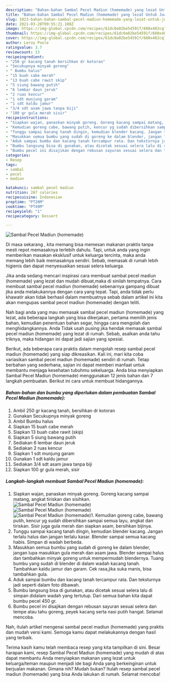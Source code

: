 ```yaml
---
description: "Bahan-bahan Sambal Pecel Madiun (homemade) yang lezat Untuk Jualan"
title: "Bahan-bahan Sambal Pecel Madiun (homemade) yang lezat Untuk Jualan"
slug: 1023-bahan-bahan-sambal-pecel-madiun-homemade-yang-lezat-untuk-jualan
date: 2021-03-28T09:55:21.108Z
image: https://img-global.cpcdn.com/recipes/61dc0a02be54591f/680x482cq70/sambal-pecel-madiun-homemade-foto-resep-utama.jpg
thumbnail: https://img-global.cpcdn.com/recipes/61dc0a02be54591f/680x482cq70/sambal-pecel-madiun-homemade-foto-resep-utama.jpg
cover: https://img-global.cpcdn.com/recipes/61dc0a02be54591f/680x482cq70/sambal-pecel-madiun-homemade-foto-resep-utama.jpg
author: Leroy Poole
ratingvalue: 3.7
reviewcount: 13
recipeingredient:
- "250 gr kacang tanah bersihkan dr kotoran"
- "Secukupnya minyak goreng"
- " Bumbu halus"
- "15 buah cabe merah"
- "13 buah cabe rawit skip"
- "5 siung bawang putih"
- "6 lembar daun jeruk"
- "2 ruas kencur"
- "1 sdt munjung garam"
- "1 sdt kaldu jamur"
- "3/4 sdt asam jawa tanpa biji"
- "100 gr gula merah sisir"
recipeinstructions:
- "Siapkan wajan, panaskan minyak goreng. Goreng kacang sampai matang, angkat tiriskan dan sisihkan."
- "Kemudian goreng cabe, bawang putih, kencur yg sudah dibersihkan sampai semua layu, angkat dan tiriskan. Sisir juga gula merah dan siapkan asam, bersihkan bijinya."
- "Tunggu sampai kacang tanah dingin, kemudian blender kacang. Jangan terlalu halus dan jangan terlalu kasar. Blender sampai semua kacang habis. Simpan di wadah berbeda."
- "Masukkan semua bumbu yang sudah di goreng ke dalam blender, jangan lupa masukkan gula merah dan asam jawa. Blender sampai halus dan tambahkan minyak goreng untuk mempermudah blendernya. Tuang bumbu yang sudah di blender di dalam wadah kacang tanah. Tambahkan kaldu jamur dan garam. Cek rasa,jika suka manis, bisa tambahkan gula."
- "Aduk sampai bumbu dan kacang tanah tercampur rata. Dan teksturnya jadi seperti dalam foto dibawah."
- "Bumbu langsung bisa di gunakan, atau dicetak sesuai selera lalu di simpan didalam wadah yang tertutup. Dari semua bahan kita dapat bumbu pecel 450 gr."
- "Bumbu pecel ini disajikan dengan rebusan sayuran sesuai selera dan tempe atau tahu goreng, peyek kacang serta nasi putih hangat. Selamat mencoba."
categories:
- Resep
tags:
- sambal
- pecel
- madiun

katakunci: sambal pecel madiun 
nutrition: 267 calories
recipecuisine: Indonesian
preptime: "PT20M"
cooktime: "PT49M"
recipeyield: "1"
recipecategory: Dessert

---
```



![Sambal Pecel Madiun (homemade)](https://img-global.cpcdn.com/recipes/61dc0a02be54591f/680x482cq70/sambal-pecel-madiun-homemade-foto-resep-utama.jpg)

Di masa  sekarang , kita memang bisa memesan makanan praktis tanpa mesti repot memasaknya terlebih dahulu. Tapi, untuk anda yang ingin memberikan masakan eksklusif untuk keluarga tercinta, maka anda memang lebih baik memasaknya sendiri. Sebab, memasak di rumah lebih higienis dan dapat menyesuaikan sesuai selera keluarga.

Jika anda sedang mencari inspirasi cara membuat sambal pecel madiun (homemade) yang lezat dan mudah dibuat,maka di sinilah tempatnya. Cara membuat sambal pecel madiun (homemade)  sebenarnya gampang dibuat jika anda melakukannya dengan cara yang tepat. Tapi, anda tidak perlu khawatir akan tidak berhasil dalam membuatnya 
sebab dalam artikel ini kita akan mengupas sambal pecel madiun (homemade) dengan teliti.  



Nah bagi anda yang mau memasak sambal pecel madiun (homemade) yang lezat, ada beberapa langkah yang bisa dikerjakan, pertama memilih jenis bahan, kemudian penentuan bahan segar, hingga cara mengolah dan menghidangkannya. Anda Tidak usah pusing jika hendak memasak sambal pecel madiun (homemade) yang lezat di rumah. Sebab, asalkan anda  tahu triknya, maka hidangan ini dapat jadi sajian yang spesial.

Berikut, ada beberapa cara praktis  dalam mengolah resep sambal pecel madiun (homemade) yang siap dikreasikan. Kali ini, mari kita coba variasikan sambal pecel madiun (homemade) sendiri di rumah. Tetap berbahan yang sederhana, sajian ini dapat memberi manfaat untuk membantu menjaga kesehatan tubuhmu sekeluarga. Anda bisa menyiapkan Sambal Pecel Madiun (homemade) menggunakan 12 jenis bahan dan 7 langkah pembuatan. Berikut ini cara untuk membuat hidangannya.

<!--inarticleads1-->

##### Bahan-bahan dan bumbu yang diperlukan dalam pembuatan Sambal Pecel Madiun (homemade):

1. Ambil 250 gr kacang tanah, bersihkan dr kotoran
1. Gunakan Secukupnya minyak goreng
1. Ambil  Bumbu halus
1. Siapkan 15 buah cabe merah
1. Siapkan 13 buah cabe rawit (skip)
1. Siapkan 5 siung bawang putih
1. Sediakan 6 lembar daun jeruk
1. Sediakan 2 ruas kencur
1. Siapkan 1 sdt munjung garam
1. Gunakan 1 sdt kaldu jamur
1. Sediakan 3/4 sdt asam jawa tanpa biji
1. Siapkan 100 gr gula merah, sisir




<!--inarticleads2-->

##### Langkah-langkah membuat Sambal Pecel Madiun (homemade):

1. Siapkan wajan, panaskan minyak goreng. Goreng kacang sampai matang, angkat tiriskan dan sisihkan.
<img src="https://img-global.cpcdn.com/steps/b8396f80b611c7d4/160x128cq70/sambal-pecel-madiun-homemade-langkah-memasak-1-foto.jpg" alt="Sambal Pecel Madiun (homemade)"><img src="https://img-global.cpcdn.com/steps/814a5b1182182665/160x128cq70/sambal-pecel-madiun-homemade-langkah-memasak-1-foto.jpg" alt="Sambal Pecel Madiun (homemade)"><img src="https://img-global.cpcdn.com/steps/7579efa686f4835b/160x128cq70/sambal-pecel-madiun-homemade-langkah-memasak-1-foto.jpg" alt="Sambal Pecel Madiun (homemade)">1. Kemudian goreng cabe, bawang putih, kencur yg sudah dibersihkan sampai semua layu, angkat dan tiriskan. Sisir juga gula merah dan siapkan asam, bersihkan bijinya.
1. Tunggu sampai kacang tanah dingin, kemudian blender kacang. Jangan terlalu halus dan jangan terlalu kasar. Blender sampai semua kacang habis. Simpan di wadah berbeda.
1. Masukkan semua bumbu yang sudah di goreng ke dalam blender, jangan lupa masukkan gula merah dan asam jawa. Blender sampai halus dan tambahkan minyak goreng untuk mempermudah blendernya. Tuang bumbu yang sudah di blender di dalam wadah kacang tanah. Tambahkan kaldu jamur dan garam. Cek rasa,jika suka manis, bisa tambahkan gula.
1. Aduk sampai bumbu dan kacang tanah tercampur rata. Dan teksturnya jadi seperti dalam foto dibawah.
1. Bumbu langsung bisa di gunakan, atau dicetak sesuai selera lalu di simpan didalam wadah yang tertutup. Dari semua bahan kita dapat bumbu pecel 450 gr.
1. Bumbu pecel ini disajikan dengan rebusan sayuran sesuai selera dan tempe atau tahu goreng, peyek kacang serta nasi putih hangat. Selamat mencoba.




Nah, itulah artikel mengenai  sambal pecel madiun (homemade)  yang praktis dan mudah versi kami. Semoga kamu dapat melakukannya dengan hasil yang terbaik. 

Terima kasih kamu telah membaca resep yang kita tampilkan di sini. Besar harapan kami, resep  Sambal Pecel Madiun (homemade) yang mudah di atas dapat membantu Anda menyiapkan makanan yang lezat untuk keluarga/teman maupun menjadi ide bagi Anda yang berkeinginan untuk berjualan makanan. Gimana nih? Mudah bukan? Itulah resep sambal pecel madiun (homemade) yang bisa Anda lakukan di rumah. Selamat mencoba!

